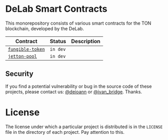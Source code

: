 # DeLab Smart Contracts

This monorepository consists of various smart contracts for the TON blockchain, developed by the DeLab.

| Contract                              | Status   | Description  |
| --------------------------------------| -------- | ------------ |
| [`fungible-token`](./fungible-token/) | `in dev` |              |
| [`jetton-pool`](./jetton-pool/)       | `in dev` |              |

## Security

If you find a potential vulnerability or bug in the source code of these projects, please contact us: [@deioann](https://t.me/deioann) or [@ivan_bridge](https://t.me/ivan_bridge). Thanks.

# License

The license under which a particular project is distributed is in the `LICENSE` file in the directory of each project. Pay attention to this.
